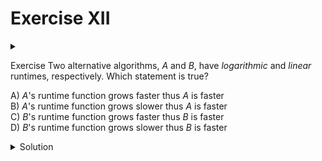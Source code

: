 # Exercise XII

<div id="outcomes"><details><summary></summary>

* Rank asymptotic complexities from smallest to largest.

</details></div>

<span class="tag">Exercise</span> Two alternative algorithms, $A$ and $B$, have _logarithmic_ and _linear_ runtimes, respectively. Which statement is true?

A) $A$'s runtime function grows faster thus $A$ is faster \
B) $A$'s runtime function grows slower thus $A$ is faster \
C) $B$'s runtime function grows faster thus $B$ is faster \
D) $B$'s runtime function grows slower thus $B$ is faster

<details class="solution" data-release="Sep 20, 2023 17:00:00">
<summary>Solution</summary>

You can imagine A is binary search and B is linear search. 
Based on the information we have, A runs faster. How do we know that?
Because $\lg n$ grows _slower_ than $n$, as $n$ gets larger and larger, which means it takes less time for $A$ to do its work. So the answer is (B).

</details>




